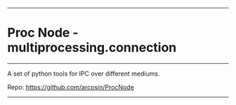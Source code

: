 --------------------------------------------------------------------------------
# Proc Node - multiprocessing.connection
--------------------------------------------------------------------------------

A set of python tools for IPC over different mediums.

Repo: https://github.com/arcosin/ProcNode

--------------------------------------------------------------------------------